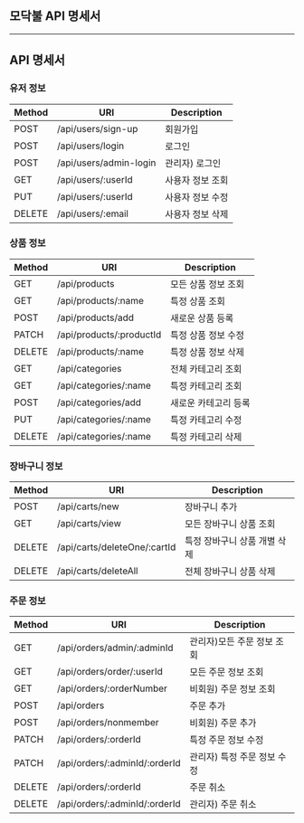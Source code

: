 ## 모닥불 API 명세서

---

## API 명세서

### 유저 정보

| Method | URI                    | Description      |
| ------ | ---------------------- | ---------------- |
| POST   | /api/users/sign-up     | 회원가입         |
| POST   | /api/users/login       | 로그인           |
| POST   | /api/users/admin-login | 관리자) 로그인   |
| GET    | /api/users/:userId     | 사용자 정보 조회 |
| PUT    | /api/users/:userId     | 사용자 정보 수정 |
| DELETE | /api/users/:email      | 사용자 정보 삭제 |

### 상품 정보

| Method | URI                      | Description          |
| ------ | ------------------------ | -------------------- |
| GET    | /api/products            | 모든 상품 정보 조회  |
| GET    | /api/products/:name      | 특정 상품 조회       |
| POST   | /api/products/add        | 새로운 상품 등록     |
| PATCH  | /api/products/:productId | 특정 상품 정보 수정  |
| DELETE | /api/products/:name      | 특정 상품 정보 삭제  |
| GET    | /api/categories          | 전체 카테고리 조회   |
| GET    | /api/categories/:name    | 특정 카테고리 조회   |
| POST   | /api/categories/add      | 새로운 카테고리 등록 |
| PUT    | /api/categories/:name    | 특정 카테고리 수정   |
| DELETE | /api/categories/:name    | 특정 카테고리 삭제   |

### 장바구니 정보

| Method | URI                          | Description                  |
| ------ | ---------------------------- | ---------------------------- |
| POST   | /api/carts/new               | 장바구니 추가                |
| GET    | /api/carts/view              | 모든 장바구니 상품 조회      |
| DELETE | /api/carts/deleteOne/:cartId | 특정 장바구니 상품 개별 삭제 |
| DELETE | /api/carts/deleteAll         | 전체 장바구니 상품 삭제      |

### 주문 정보

| Method | URI                           | Description                 |
| ------ | ----------------------------- | --------------------------- |
| GET    | /api/orders/admin/:adminId    | 관리자)모든 주문 정보 조회  |
| GET    | /api/orders/order/:userId     | 모든 주문 정보 조회         |
| GET    | /api/orders/:orderNumber      | 비회원) 주문 정보 조회      |
| POST   | /api/orders                   | 주문 추가                   |
| POST   | /api/orders/nonmember         | 비회원) 주문 추가           |
| PATCH  | /api/orders/:orderId          | 특정 주문 정보 수정         |
| PATCH  | /api/orders/:adminId/:orderId | 관리자) 특정 주문 정보 수정 |
| DELETE | /api/orders/:orderId          | 주문 취소                   |
| DELETE | /api/orders/:adminId/:orderId | 관리자) 주문 취소           |
